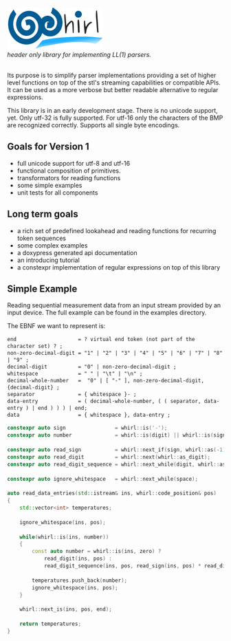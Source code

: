 <div class="heading">
    <div><img src="assets/images/logo.svg" alt="whirl"/></div>
    <div><i>header only library for implementing LL(1) parsers.</i></div>
    <br />
</div>

Its purpose is to simplify parser implementations providing a set of higher level functions on top
of the stl's streaming capabilities or compatible APIs. It can be used as a more verbose but better readable alternative to regular expressions.

This library is in an early development stage.
There is no unicode support, yet. Only utf-32 is fully supported. For utf-16 only the characters of
the BMP are recognized correctly. Supports all single byte encodings.

## Goals for Version 1
- full unicode support for utf-8 and utf-16
- functional composition of primitives.
- transformators for reading functions
- some simple examples
- unit tests for all components

## Long term goals
- a rich set of predefined lookahead and reading functions for recurring token sequences
- some complex examples
- a doxypress generated api documentation
- an introducing tutorial
- a constexpr implementation of regular expressions on top of this library

## Simple Example
Reading sequential measurement data from an input stream provided by an input device. The full
example can be found in the examples directory.

The EBNF we want to represent is:

```
end                    = ? virtual end token (not part of the character set) ? ;
non-zero-decimal-digit = "1" | "2" | "3" | "4" | "5" | "6" | "7" | "8" | "9" ;
decimal-digit          = "0" | non-zero-decimal-digit ;
whitespace             = " " | "\t" | "\n" ;
decimal-whole-number   =  "0" | [ "-" ], non-zero-decimal-digit, {decimal-digit} ;
separator              = { whitespace }- ;
data-entry             = ( decimal-whole-number, ( ( separator, data-entry ) | end ) ) ) | end;
data                   = { whitespace }, data-entry ;
```

```C++
constexpr auto sign                = whirl::is('-');
constexpr auto number              = whirl::is(digit) || whirl::is(sign);

constexpr auto read_sign           = whirl::next_if(sign, whirl::as(-1)) || 1;
constexpr auto read_digit          = whirl::next(whirl::as_digit);
constexpr auto read_digit_sequence = whirl::next_while(digit, whirl::as_digits);

constexpr auto ignore_whitespace   = whirl::next_while(space);

auto read_data_entries(std::istream& ins, whirl::code_position& pos)
{
    std::vector<int> temperatures;

    ignore_whitespace(ins, pos);

    while(whirl::is(ins, number))
    {
        const auto number = whirl::is(ins, zero) ?
            read_digit(ins, pos) :
            read_digit_sequence(ins, pos, read_sign(ins, pos) * read_digit(ins, pos));

        temperatures.push_back(number);
        ignore_whitespace(ins, pos);
    }

    whirl::next_is(ins, pos, end);

    return temperatures;
}
```
